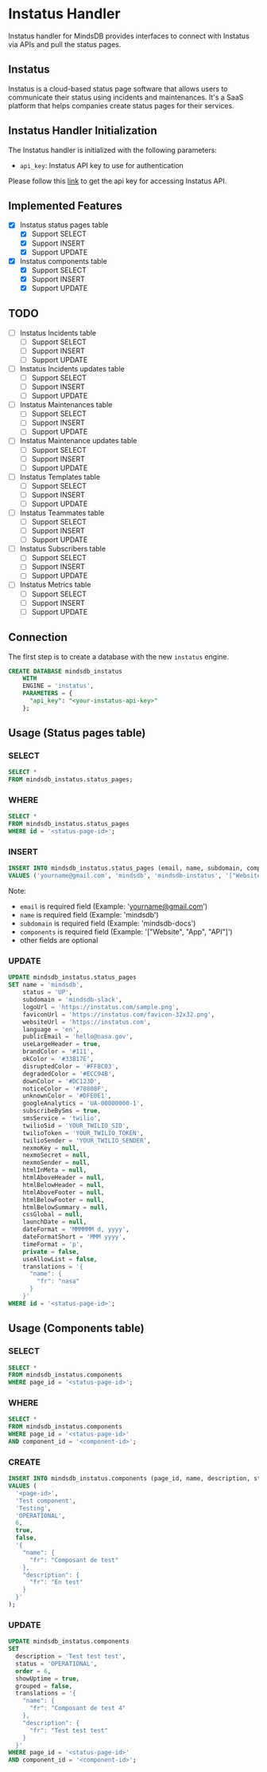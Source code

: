 # Instatus Handler

Instatus handler for MindsDB provides interfaces to connect with Instatus via APIs and pull the status pages.

## Instatus

Instatus is a cloud-based status page software that allows users to communicate their status using incidents and maintenances. It's a SaaS platform that helps companies create status pages for their services.

## Instatus Handler Initialization

The Instatus handler is initialized with the following parameters:

- `api_key`: Instatus API key to use for authentication

Please follow this [link](https://dashboard.instatus.com/developer) to get the api key for accessing Instatus API.

## Implemented Features

- [x] Instatus status pages table
  - [x] Support SELECT
  - [x] Support INSERT
  - [x] Support UPDATE
- [x] Instatus components table
  - [x] Support SELECT
  - [x] Support INSERT
  - [x] Support UPDATE

## TODO
- [ ] Instatus Incidents table
  - [ ] Support SELECT
  - [ ] Support INSERT
  - [ ] Support UPDATE
- [ ] Instatus Incidents updates table
  - [ ] Support SELECT
  - [ ] Support INSERT
  - [ ] Support UPDATE
- [ ] Instatus Maintenances table
  - [ ] Support SELECT
  - [ ] Support INSERT
  - [ ] Support UPDATE
- [ ] Instatus Maintenance updates table
  - [ ] Support SELECT
  - [ ] Support INSERT
  - [ ] Support UPDATE
- [ ] Instatus Templates table
  - [ ] Support SELECT
  - [ ] Support INSERT
  - [ ] Support UPDATE
- [ ] Instatus Teammates table
  - [ ] Support SELECT
  - [ ] Support INSERT
  - [ ] Support UPDATE
- [ ] Instatus Subscribers table
  - [ ] Support SELECT
  - [ ] Support INSERT
  - [ ] Support UPDATE
- [ ] Instatus Metrics table
  - [ ] Support SELECT
  - [ ] Support INSERT
  - [ ] Support UPDATE

## Connection

The first step is to create a database with the new `instatus` engine.

```sql
CREATE DATABASE mindsdb_instatus
    WITH
    ENGINE = 'instatus',
    PARAMETERS = {
      "api_key": "<your-instatus-api-key>"
    };
```
## Usage (Status pages table)

### SELECT

```sql
SELECT *
FROM mindsdb_instatus.status_pages;
```

### WHERE

```sql
SELECT *
FROM mindsdb_instatus.status_pages
WHERE id = '<status-page-id>';
```

### INSERT

```sql
INSERT INTO mindsdb_instatus.status_pages (email, name, subdomain, components, logoUrl, faviconUrl, websiteUrl, language, useLargeHeader, brandColor, okColor, disruptedColor, degradedColor, downColor, noticeColor, unknownColor, googleAnalytics, subscribeBySms, smsService, twilioSid, twilioToken, twilioSender, nexmoKey, nexmoSecret, nexmoSender, htmlInMeta, htmlAboveHeader, htmlBelowHeader, htmlAboveFooter, htmlBelowFooter, htmlBelowSummary, cssGlobal, launchDate, dateFormat, dateFormatShort, timeFormat)
VALUES ('yourname@gmail.com', 'mindsdb', 'mindsdb-instatus', '["Website", "App", "API"]', 'https://instatus.com/sample.png', 'https://instatus.com/favicon-32x32.png', 'https://instatus.com', 'en', true, '#111', '#33B17E', '#FF8C03', '#ECC94B', '#DC123D', '#70808F', '#DFE0E1', 'UA-00000000-1', true, 'twilio', 'YOUR_TWILIO_SID', 'YOUR_TWILIO_TOKEN', 'YOUR_TWILIO_SENDER', null, null, null, null, null, null, null, null, null, null, null, 'MMMMMM d, yyyy', 'MMM yyyy', 'p');
```

Note:

- `email` is required field (Example: 'yourname@gmail.com')
- `name` is required field (Example: 'mindsdb')
- `subdomain` is required field (Example: 'mindsdb-docs')
- `components` is required field (Example: '["Website", "App", "API"]')
- other fields are optional

### UPDATE

```sql
UPDATE mindsdb_instatus.status_pages
SET name = 'mindsdb',
    status = 'UP',
    subdomain = 'mindsdb-slack',
    logoUrl = 'https://instatus.com/sample.png',
    faviconUrl = 'https://instatus.com/favicon-32x32.png',
    websiteUrl = 'https://instatus.com',
    language = 'en',
    publicEmail = 'hello@nasa.gov',
    useLargeHeader = true,
    brandColor = '#111',
    okColor = '#33B17E',
    disruptedColor = '#FF8C03',
    degradedColor = '#ECC94B',
    downColor = '#DC123D',
    noticeColor = '#70808F',
    unknownColor = '#DFE0E1',
    googleAnalytics = 'UA-00000000-1',
    subscribeBySms = true,
    smsService = 'twilio',
    twilioSid = 'YOUR_TWILIO_SID',
    twilioToken = 'YOUR_TWILIO_TOKEN',
    twilioSender = 'YOUR_TWILIO_SENDER',
    nexmoKey = null,
    nexmoSecret = null,
    nexmoSender = null,
    htmlInMeta = null,
    htmlAboveHeader = null,
    htmlBelowHeader = null,
    htmlAboveFooter = null,
    htmlBelowFooter = null,
    htmlBelowSummary = null,
    cssGlobal = null,
    launchDate = null,
    dateFormat = 'MMMMMM d, yyyy',
    dateFormatShort = 'MMM yyyy',
    timeFormat = 'p',
    private = false,
    useAllowList = false,
    translations = '{
      "name": {
        "fr": "nasa"
      }
    }'
WHERE id = '<status-page-id>';
```

## Usage (Components table)

### SELECT

```sql
SELECT *
FROM mindsdb_instatus.components
WHERE page_id = '<status-page-id>';
```

### WHERE

```sql
SELECT *
FROM mindsdb_instatus.components
WHERE page_id = '<status-page-id>'
AND component_id = '<component-id>';
```

### CREATE

```sql
INSERT INTO mindsdb_instatus.components (page_id, name, description, status, order, showUptime, grouped, translations)
VALUES (
  '<page-id>',
  'Test component',
  'Testing',
  'OPERATIONAL',
  6,
  true,
  false,
  '{
    "name": {
      "fr": "Composant de test"
    },
    "description": {
      "fr": "En test"
    }
  }' 
);
```

### UPDATE

```sql
UPDATE mindsdb_instatus.components
SET
  description = 'Test test test',
  status = 'OPERATIONAL',
  order = 6,
  showUptime = true,
  grouped = false,
  translations = '{
    "name": {
      "fr": "Composant de test 4"
    },
    "description": {
      "fr": "Test test test"
    }
  }'
WHERE page_id = '<status-page-id>'
AND component_id = '<component-id>';
```
